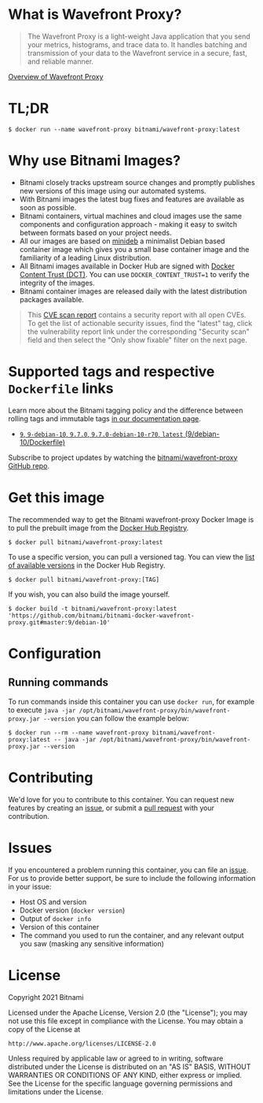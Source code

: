 
# What is Wavefront Proxy?

> The Wavefront Proxy is a light-weight Java application that you send your metrics, histograms, and trace data to. It handles batching and transmission of your data to the Wavefront service in a secure, fast, and reliable manner.

[Overview of Wavefront Proxy](https://github.com/wavefrontHQ/wavefront-proxy)

# TL;DR

```console
$ docker run --name wavefront-proxy bitnami/wavefront-proxy:latest
```

# Why use Bitnami Images?

* Bitnami closely tracks upstream source changes and promptly publishes new versions of this image using our automated systems.
* With Bitnami images the latest bug fixes and features are available as soon as possible.
* Bitnami containers, virtual machines and cloud images use the same components and configuration approach - making it easy to switch between formats based on your project needs.
* All our images are based on [minideb](https://github.com/bitnami/minideb) a minimalist Debian based container image which gives you a small base container image and the familiarity of a leading Linux distribution.
* All Bitnami images available in Docker Hub are signed with [Docker Content Trust (DCT)](https://docs.docker.com/engine/security/trust/content_trust/). You can use `DOCKER_CONTENT_TRUST=1` to verify the integrity of the images.
* Bitnami container images are released daily with the latest distribution packages available.


> This [CVE scan report](https://quay.io/repository/bitnami/wavefront-proxy?tab=tags) contains a security report with all open CVEs. To get the list of actionable security issues, find the "latest" tag, click the vulnerability report link under the corresponding "Security scan" field and then select the "Only show fixable" filter on the next page.

# Supported tags and respective `Dockerfile` links

Learn more about the Bitnami tagging policy and the difference between rolling tags and immutable tags [in our documentation page](https://docs.bitnami.com/tutorials/understand-rolling-tags-containers/).


* [`9`, `9-debian-10`, `9.7.0`, `9.7.0-debian-10-r70`, `latest` (9/debian-10/Dockerfile)](https://github.com/bitnami/bitnami-docker-wavefront-proxy/blob/9.7.0-debian-10-r70/9/debian-10/Dockerfile)

Subscribe to project updates by watching the [bitnami/wavefront-proxy GitHub repo](https://github.com/bitnami/bitnami-docker-wavefront-proxy).

# Get this image

The recommended way to get the Bitnami wavefront-proxy Docker Image is to pull the prebuilt image from the [Docker Hub Registry](https://hub.docker.com/r/bitnami/wavefront-proxy).

```console
$ docker pull bitnami/wavefront-proxy:latest
```

To use a specific version, you can pull a versioned tag. You can view the [list of available versions](https://hub.docker.com/r/bitnami/wavefront-proxy/tags/) in the Docker Hub Registry.

```console
$ docker pull bitnami/wavefront-proxy:[TAG]
```

If you wish, you can also build the image yourself.

```console
$ docker build -t bitnami/wavefront-proxy:latest 'https://github.com/bitnami/bitnami-docker-wavefront-proxy.git#master:9/debian-10'
```

# Configuration

## Running commands

To run commands inside this container you can use `docker run`, for example to execute `java -jar /opt/bitnami/wavefront-proxy/bin/wavefront-proxy.jar --version` you can follow the example below:

```console
$ docker run --rm --name wavefront-proxy bitnami/wavefront-proxy:latest -- java -jar /opt/bitnami/wavefront-proxy/bin/wavefront-proxy.jar --version
```

# Contributing

We'd love for you to contribute to this container. You can request new features by creating an [issue](https://github.com/bitnami/bitnami-docker-wavefront-proxy/issues), or submit a [pull request](https://github.com/bitnami/bitnami-docker-wavefront-proxy/pulls) with your contribution.

# Issues

If you encountered a problem running this container, you can file an [issue](https://github.com/bitnami/bitnami-docker-wavefront-proxy/issues/new). For us to provide better support, be sure to include the following information in your issue:

- Host OS and version
- Docker version (`docker version`)
- Output of `docker info`
- Version of this container
- The command you used to run the container, and any relevant output you saw (masking any sensitive information)

# License

Copyright 2021 Bitnami

Licensed under the Apache License, Version 2.0 (the "License");
you may not use this file except in compliance with the License.
You may obtain a copy of the License at

    http://www.apache.org/licenses/LICENSE-2.0

Unless required by applicable law or agreed to in writing, software
distributed under the License is distributed on an "AS IS" BASIS,
WITHOUT WARRANTIES OR CONDITIONS OF ANY KIND, either express or implied.
See the License for the specific language governing permissions and
limitations under the License.
